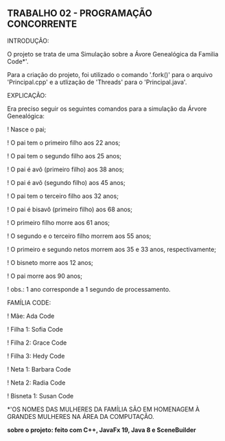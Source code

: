 ## TRABALHO 02 - PROGRAMAÇÃO CONCORRENTE

INTRODUÇÃO:


  O projeto se trata de uma Simulação sobre a Ávore Genealógica da Familia Code*'.
  
  
  Para a criação do projeto, foi utilizado o comando '.fork()' para o arquivo 'Principal.cpp' e a utlização de 'Threads' para o 'Principal.java'.


EXPLICAÇÃO:


 Era preciso seguir os seguintes comandos para a simulação da Árvore Genealógica:
 
 
! Nasce o pai;


! O pai tem o primeiro filho aos 22 anos;


! O pai tem o segundo filho aos 25 anos;


! O pai é avô (primeiro filho) aos 38 anos;


! O pai é avô (segundo filho) aos 45 anos;


! O pai tem o terceiro filho aos 32 anos;


! O pai é bisavô (primeiro filho) aos 68 anos;


! O primeiro filho morre aos 61 anos;


! O segundo e o terceiro filho morrem aos 55 anos;


! O primeiro e segundo netos morrem aos 35 e 33 anos, respectivamente;


! O bisneto morre aos 12 anos;


! O pai morre aos 90 anos;


! obs.: 1 ano corresponde a 1 segundo de processamento.


FAMÍLIA CODE:


! Mãe: Ada Code


! Filha 1: Sofia Code


! Filha 2: Grace Code


! Filha 3: Hedy Code


! Neta 1: Barbara Code


! Neta 2: Radia Code


! Bisneta 1: Susan Code


*'OS NOMES DAS MULHERES DA FAMÍLIA SÃO EM HOMENAGEM À GRANDES MULHERES NA ÁREA DA COMPUTAÇÃO.



**sobre o projeto: feito com C++, JavaFx 19, Java 8 e SceneBuilder**
